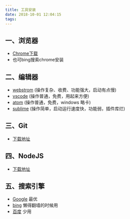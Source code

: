 ```yaml
---
title: 工具安装
date: 2018-10-01 12:04:15
tags:
---
```


## 一、浏览器

- [Chrome下载](http://www.google.cn/intl/zh-CN/chrome/browser/desktop/index.html)
- 也可bing搜索chrome安装



## 二、编辑器

- [webstrom](https://www.jetbrains.com/webstorm/) (操作复杂、收费、功能强大，启动有点慢)
- [vscode](http://code.visualstudio.com/) (操作普通，免费，用起来方便)
- [atom](https://atom.io/) (操作普通，免费，windows 略卡)
- [sublime](https://www.sublimetext.com/) (操作简单，启动运行速度快，功能弱，插件库烂)



## 三、Git

- [下载地址](https://git-scm.com/downloads)



## 四、NodeJS

- [下载地址](https://nodejs.org/zh-cn/)



## 五、搜索引擎

- [Google](https://www.google.com/) 最优
- [bing](http://www.bing.com/) 懒得翻墙的时候用
- [百度](http://baidu.com/) 少用